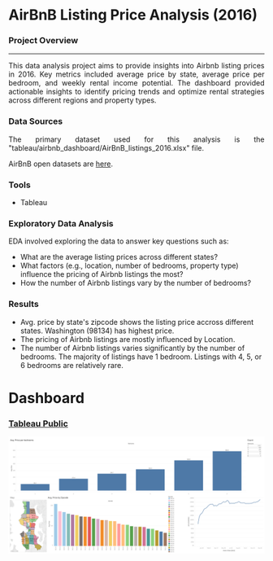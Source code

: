 # AirBnB Listing Price Analysis (2016)

### Project Overview
---
<p align='justify'> This data analysis project aims to provide insights into Airbnb listing prices in 2016. Key metrics included average price by state, average price per bedroom, and weekly rental income potential. The dashboard provided actionable insights to identify pricing trends and optimize rental strategies across different regions and property types. </p>

### Data Sources
<p align='justify'> The primary dataset used for this analysis is the "tableau/airbnb_dashboard/AirBnB_listings_2016.xlsx" file.

AirBnB open datasets are  [here](https://insideairbnb.com/get-the-data/).  </p> 

### Tools
- Tableau

### Exploratory Data Analysis
EDA involved exploring the data to answer key questions such as:
- What are the average listing prices across different states?
- What factors (e.g., location, number of bedrooms, property type) influence the pricing of Airbnb listings the most?
- How the number of Airbnb listings vary by the number of bedrooms?

### Results
- Avg. price by state's zipcode shows the listing price accross different states. Washington (98134) has highest price.
- The pricing of Airbnb listings are mostly influenced by Location.
- The number of Airbnb listings varies significantly by the number of bedrooms. The majority of listings have 1 bedroom. Listings with 4, 5, or 6 bedrooms are relatively rare.

# Dashboard
### [Tableau Public](https://public.tableau.com/app/profile/mahmud.al.ashiq/viz/airbnb_dashboard/Dashboard)

<img src= "./dashboard.png">
